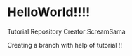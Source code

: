 # HelloWorld!!!!
Tutorial Repository
Creator:ScreamSama

Creating a branch with help of tutorial !!

